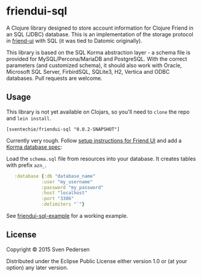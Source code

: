 # friendui-sql

A Clojure library designed to store account information for Clojure Friend in an SQL (JDBC) database.
This is an implementation of the storage protocol in [friend-ui](https://github.com/sveri/friend-ui/) with SQL
(it was tied to Datomic originally).

This library is based on the SQL Korma abstraction layer - a schema file is provided for MySQL/Percona/MariaDB and PostgreSQL.
With the correct parameters (and customized schema), it should also work with Oracle, Microsoft SQL Server,
FirbirdSQL, SQLite3, H2, Vertica and ODBC databases. Pull requests are welcome.


## Usage

This library is not yet available on Clojars, so you'll need to `clone` the repo and `lein install`.

`[sventechie/friendui-sql "0.0.2-SNAPSHOT"]`

Currently very rough. Follow [setup instructions for Friend UI](https://github.com/sveri/friend-ui/) and
add a [Korma database spec](https://github.com/korma/Korma):

Load the `schema.sql` file from resources into your database. It creates tables with prefix `azn_`.

```Clojure
   :database {:db "database_name"
             :user "my_username"
             :password "my_password"
             :host "localhost"
             :port "3306"
             :delimiters "`"}
```



See [friendui-sql-example](https://github.com/sventechie/friendui-sql-example) for a working example.

## License

Copyright © 2015 Sven Pedersen

Distributed under the Eclipse Public License either version 1.0 or (at
your option) any later version.
